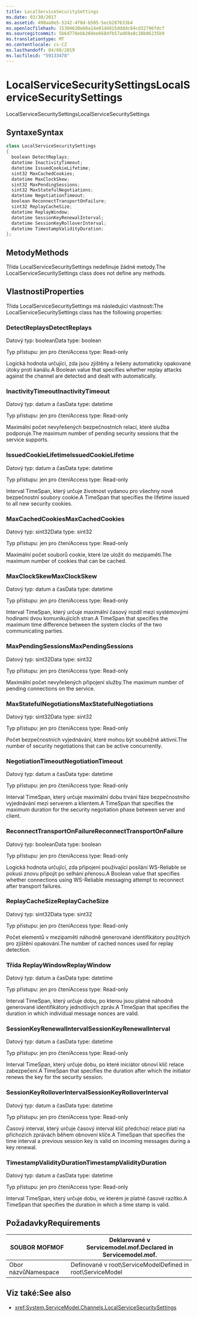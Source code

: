```yaml
---
title: LocalServiceSecuritySettings
ms.date: 03/30/2017
ms.assetid: 490aa0e5-5242-4f8d-b505-5ec6287633b4
ms.openlocfilehash: 15304630eb8a14e01d4815ddddc84cd32796fdcf
ms.sourcegitcommit: 5b6d778ebb269ee6684fb57ad69a8c28b06235b9
ms.translationtype: MT
ms.contentlocale: cs-CZ
ms.lasthandoff: 04/08/2019
ms.locfileid: "59133478"
---
```

# <a name="localservicesecuritysettings"></a><span data-ttu-id="de80d-102">LocalServiceSecuritySettings</span><span class="sxs-lookup"><span data-stu-id="de80d-102">LocalServiceSecuritySettings</span></span>
<span data-ttu-id="de80d-103">LocalServiceSecuritySettings</span><span class="sxs-lookup"><span data-stu-id="de80d-103">LocalServiceSecuritySettings</span></span>  
  
## <a name="syntax"></a><span data-ttu-id="de80d-104">Syntaxe</span><span class="sxs-lookup"><span data-stu-id="de80d-104">Syntax</span></span>  
  
```csharp
class LocalServiceSecuritySettings  
{  
  boolean DetectReplays;  
  datetime InactivityTimeout;  
  datetime IssuedCookieLifetime;  
  sint32 MaxCachedCookies;  
  datetime MaxClockSkew;  
  sint32 MaxPendingSessions;  
  sint32 MaxStatefulNegotiations;  
  datetime NegotiationTimeout;  
  boolean ReconnectTransportOnFailure;  
  sint32 ReplayCacheSize;  
  datetime ReplayWindow;  
  datetime SessionKeyRenewalInterval;  
  datetime SessionKeyRolloverInterval;  
  datetime TimestampValidityDuration;  
};  
```  
  
## <a name="methods"></a><span data-ttu-id="de80d-105">Metody</span><span class="sxs-lookup"><span data-stu-id="de80d-105">Methods</span></span>  
 <span data-ttu-id="de80d-106">Třída LocalServiceSecuritySettings nedefinuje žádné metody.</span><span class="sxs-lookup"><span data-stu-id="de80d-106">The LocalServiceSecuritySettings class does not define any methods.</span></span>  
  
## <a name="properties"></a><span data-ttu-id="de80d-107">Vlastnosti</span><span class="sxs-lookup"><span data-stu-id="de80d-107">Properties</span></span>  
 <span data-ttu-id="de80d-108">Třída LocalServiceSecuritySettings má následující vlastnosti:</span><span class="sxs-lookup"><span data-stu-id="de80d-108">The LocalServiceSecuritySettings class has the following properties:</span></span>  
  
### <a name="detectreplays"></a><span data-ttu-id="de80d-109">DetectReplays</span><span class="sxs-lookup"><span data-stu-id="de80d-109">DetectReplays</span></span>  
 <span data-ttu-id="de80d-110">Datový typ: boolean</span><span class="sxs-lookup"><span data-stu-id="de80d-110">Data type: boolean</span></span>  
  
 <span data-ttu-id="de80d-111">Typ přístupu: jen pro čtení</span><span class="sxs-lookup"><span data-stu-id="de80d-111">Access type: Read-only</span></span>  
  
 <span data-ttu-id="de80d-112">Logická hodnota určující, zda jsou zjištěny a řešeny automaticky opakované útoky proti kanálu.</span><span class="sxs-lookup"><span data-stu-id="de80d-112">A Boolean value that specifies whether replay attacks against the channel are detected and dealt with automatically.</span></span>  
  
### <a name="inactivitytimeout"></a><span data-ttu-id="de80d-113">InactivityTimeout</span><span class="sxs-lookup"><span data-stu-id="de80d-113">InactivityTimeout</span></span>  
 <span data-ttu-id="de80d-114">Datový typ: datum a čas</span><span class="sxs-lookup"><span data-stu-id="de80d-114">Data type: datetime</span></span>  
  
 <span data-ttu-id="de80d-115">Typ přístupu: jen pro čtení</span><span class="sxs-lookup"><span data-stu-id="de80d-115">Access type: Read-only</span></span>  
  
 <span data-ttu-id="de80d-116">Maximální počet nevyřešených bezpečnostních relací, které služba podporuje.</span><span class="sxs-lookup"><span data-stu-id="de80d-116">The maximum number of pending security sessions that the service supports.</span></span>  
  
### <a name="issuedcookielifetime"></a><span data-ttu-id="de80d-117">IssuedCookieLifetime</span><span class="sxs-lookup"><span data-stu-id="de80d-117">IssuedCookieLifetime</span></span>  
 <span data-ttu-id="de80d-118">Datový typ: datum a čas</span><span class="sxs-lookup"><span data-stu-id="de80d-118">Data type: datetime</span></span>  
  
 <span data-ttu-id="de80d-119">Typ přístupu: jen pro čtení</span><span class="sxs-lookup"><span data-stu-id="de80d-119">Access type: Read-only</span></span>  
  
 <span data-ttu-id="de80d-120">Interval TimeSpan, který určuje životnost vydanou pro všechny nové bezpečnostní soubory cookie.</span><span class="sxs-lookup"><span data-stu-id="de80d-120">A TimeSpan that specifies the lifetime issued to all new security cookies.</span></span>  
  
### <a name="maxcachedcookies"></a><span data-ttu-id="de80d-121">MaxCachedCookies</span><span class="sxs-lookup"><span data-stu-id="de80d-121">MaxCachedCookies</span></span>  
 <span data-ttu-id="de80d-122">Datový typ: sint32</span><span class="sxs-lookup"><span data-stu-id="de80d-122">Data type: sint32</span></span>  
  
 <span data-ttu-id="de80d-123">Typ přístupu: jen pro čtení</span><span class="sxs-lookup"><span data-stu-id="de80d-123">Access type: Read-only</span></span>  
  
 <span data-ttu-id="de80d-124">Maximální počet souborů cookie, které lze uložit do mezipaměti.</span><span class="sxs-lookup"><span data-stu-id="de80d-124">The maximum number of cookies that can be cached.</span></span>  
  
### <a name="maxclockskew"></a><span data-ttu-id="de80d-125">MaxClockSkew</span><span class="sxs-lookup"><span data-stu-id="de80d-125">MaxClockSkew</span></span>  
 <span data-ttu-id="de80d-126">Datový typ: datum a čas</span><span class="sxs-lookup"><span data-stu-id="de80d-126">Data type: datetime</span></span>  
  
 <span data-ttu-id="de80d-127">Typ přístupu: jen pro čtení</span><span class="sxs-lookup"><span data-stu-id="de80d-127">Access type: Read-only</span></span>  
  
 <span data-ttu-id="de80d-128">Interval TimeSpan, který určuje maximální časový rozdíl mezi systémovými hodinami dvou komunikujících stran.</span><span class="sxs-lookup"><span data-stu-id="de80d-128">A TimeSpan that specifies the maximum time difference between the system clocks of the two communicating parties.</span></span>  
  
### <a name="maxpendingsessions"></a><span data-ttu-id="de80d-129">MaxPendingSessions</span><span class="sxs-lookup"><span data-stu-id="de80d-129">MaxPendingSessions</span></span>  
 <span data-ttu-id="de80d-130">Datový typ: sint32</span><span class="sxs-lookup"><span data-stu-id="de80d-130">Data type: sint32</span></span>  
  
 <span data-ttu-id="de80d-131">Typ přístupu: jen pro čtení</span><span class="sxs-lookup"><span data-stu-id="de80d-131">Access type: Read-only</span></span>  
  
 <span data-ttu-id="de80d-132">Maximální počet nevyřešených připojení služby.</span><span class="sxs-lookup"><span data-stu-id="de80d-132">The maximum number of pending connections on the service.</span></span>  
  
### <a name="maxstatefulnegotiations"></a><span data-ttu-id="de80d-133">MaxStatefulNegotiations</span><span class="sxs-lookup"><span data-stu-id="de80d-133">MaxStatefulNegotiations</span></span>  
 <span data-ttu-id="de80d-134">Datový typ: sint32</span><span class="sxs-lookup"><span data-stu-id="de80d-134">Data type: sint32</span></span>  
  
 <span data-ttu-id="de80d-135">Typ přístupu: jen pro čtení</span><span class="sxs-lookup"><span data-stu-id="de80d-135">Access type: Read-only</span></span>  
  
 <span data-ttu-id="de80d-136">Počet bezpečnostních vyjednávání, které mohou být souběžně aktivní.</span><span class="sxs-lookup"><span data-stu-id="de80d-136">The number of security negotiations that can be active concurrently.</span></span>  
  
### <a name="negotiationtimeout"></a><span data-ttu-id="de80d-137">NegotiationTimeout</span><span class="sxs-lookup"><span data-stu-id="de80d-137">NegotiationTimeout</span></span>  
 <span data-ttu-id="de80d-138">Datový typ: datum a čas</span><span class="sxs-lookup"><span data-stu-id="de80d-138">Data type: datetime</span></span>  
  
 <span data-ttu-id="de80d-139">Typ přístupu: jen pro čtení</span><span class="sxs-lookup"><span data-stu-id="de80d-139">Access type: Read-only</span></span>  
  
 <span data-ttu-id="de80d-140">Interval TimeSpan, který určuje maximální dobu trvání fáze bezpečnostního vyjednávání mezi serverem a klientem.</span><span class="sxs-lookup"><span data-stu-id="de80d-140">A TimeSpan that specifies the maximum duration for the security negotiation phase between server and client.</span></span>  
  
### <a name="reconnecttransportonfailure"></a><span data-ttu-id="de80d-141">ReconnectTransportOnFailure</span><span class="sxs-lookup"><span data-stu-id="de80d-141">ReconnectTransportOnFailure</span></span>  
 <span data-ttu-id="de80d-142">Datový typ: boolean</span><span class="sxs-lookup"><span data-stu-id="de80d-142">Data type: boolean</span></span>  
  
 <span data-ttu-id="de80d-143">Typ přístupu: jen pro čtení</span><span class="sxs-lookup"><span data-stu-id="de80d-143">Access type: Read-only</span></span>  
  
 <span data-ttu-id="de80d-144">Logická hodnota určující, zda připojení používající posílání WS-Reliable se pokusí znovu připojit po selhání přenosu.</span><span class="sxs-lookup"><span data-stu-id="de80d-144">A Boolean value that specifies whether connections using WS-Reliable messaging attempt to reconnect after transport failures.</span></span>  
  
### <a name="replaycachesize"></a><span data-ttu-id="de80d-145">ReplayCacheSize</span><span class="sxs-lookup"><span data-stu-id="de80d-145">ReplayCacheSize</span></span>  
 <span data-ttu-id="de80d-146">Datový typ: sint32</span><span class="sxs-lookup"><span data-stu-id="de80d-146">Data type: sint32</span></span>  
  
 <span data-ttu-id="de80d-147">Typ přístupu: jen pro čtení</span><span class="sxs-lookup"><span data-stu-id="de80d-147">Access type: Read-only</span></span>  
  
 <span data-ttu-id="de80d-148">Počet elementů v mezipaměti náhodně generované identifikátory použitých pro zjištění opakování.</span><span class="sxs-lookup"><span data-stu-id="de80d-148">The number of cached nonces used for replay detection.</span></span>  
  
### <a name="replaywindow"></a><span data-ttu-id="de80d-149">Třída ReplayWindow</span><span class="sxs-lookup"><span data-stu-id="de80d-149">ReplayWindow</span></span>  
 <span data-ttu-id="de80d-150">Datový typ: datum a čas</span><span class="sxs-lookup"><span data-stu-id="de80d-150">Data type: datetime</span></span>  
  
 <span data-ttu-id="de80d-151">Typ přístupu: jen pro čtení</span><span class="sxs-lookup"><span data-stu-id="de80d-151">Access type: Read-only</span></span>  
  
 <span data-ttu-id="de80d-152">Interval TimeSpan, který určuje dobu, po kterou jsou platné náhodně generované identifikátory jednotlivých zpráv.</span><span class="sxs-lookup"><span data-stu-id="de80d-152">A TimeSpan that specifies the duration in which individual message nonces are valid.</span></span>  
  
### <a name="sessionkeyrenewalinterval"></a><span data-ttu-id="de80d-153">SessionKeyRenewalInterval</span><span class="sxs-lookup"><span data-stu-id="de80d-153">SessionKeyRenewalInterval</span></span>  
 <span data-ttu-id="de80d-154">Datový typ: datum a čas</span><span class="sxs-lookup"><span data-stu-id="de80d-154">Data type: datetime</span></span>  
  
 <span data-ttu-id="de80d-155">Typ přístupu: jen pro čtení</span><span class="sxs-lookup"><span data-stu-id="de80d-155">Access type: Read-only</span></span>  
  
 <span data-ttu-id="de80d-156">Interval TimeSpan, který určuje dobu, po které iniciátor obnoví klíč relace zabezpečení.</span><span class="sxs-lookup"><span data-stu-id="de80d-156">A TimeSpan that specifies the duration after which the initiator renews the key for the security session.</span></span>  
  
### <a name="sessionkeyrolloverinterval"></a><span data-ttu-id="de80d-157">SessionKeyRolloverInterval</span><span class="sxs-lookup"><span data-stu-id="de80d-157">SessionKeyRolloverInterval</span></span>  
 <span data-ttu-id="de80d-158">Datový typ: datum a čas</span><span class="sxs-lookup"><span data-stu-id="de80d-158">Data type: datetime</span></span>  
  
 <span data-ttu-id="de80d-159">Typ přístupu: jen pro čtení</span><span class="sxs-lookup"><span data-stu-id="de80d-159">Access type: Read-only</span></span>  
  
 <span data-ttu-id="de80d-160">Časový interval, který určuje časový interval klíč předchozí relace platí na příchozích zprávách během obnovení klíče.</span><span class="sxs-lookup"><span data-stu-id="de80d-160">A TimeSpan that specifies the time interval a previous session key is valid on incoming messages during a key renewal.</span></span>  
  
### <a name="timestampvalidityduration"></a><span data-ttu-id="de80d-161">TimestampValidityDuration</span><span class="sxs-lookup"><span data-stu-id="de80d-161">TimestampValidityDuration</span></span>  
 <span data-ttu-id="de80d-162">Datový typ: datum a čas</span><span class="sxs-lookup"><span data-stu-id="de80d-162">Data type: datetime</span></span>  
  
 <span data-ttu-id="de80d-163">Typ přístupu: jen pro čtení</span><span class="sxs-lookup"><span data-stu-id="de80d-163">Access type: Read-only</span></span>  
  
 <span data-ttu-id="de80d-164">Interval TimeSpan, který určuje dobu, ve kterém je platné časové razítko.</span><span class="sxs-lookup"><span data-stu-id="de80d-164">A TimeSpan that specifies the duration in which a time stamp is valid.</span></span>  
  
## <a name="requirements"></a><span data-ttu-id="de80d-165">Požadavky</span><span class="sxs-lookup"><span data-stu-id="de80d-165">Requirements</span></span>  
  
|<span data-ttu-id="de80d-166">SOUBOR MOF</span><span class="sxs-lookup"><span data-stu-id="de80d-166">MOF</span></span>|<span data-ttu-id="de80d-167">Deklarované v Servicemodel.mof.</span><span class="sxs-lookup"><span data-stu-id="de80d-167">Declared in Servicemodel.mof.</span></span>|  
|---------|-----------------------------------|  
|<span data-ttu-id="de80d-168">Obor názvů</span><span class="sxs-lookup"><span data-stu-id="de80d-168">Namespace</span></span>|<span data-ttu-id="de80d-169">Definované v root\ServiceModel</span><span class="sxs-lookup"><span data-stu-id="de80d-169">Defined in root\ServiceModel</span></span>|  
  
## <a name="see-also"></a><span data-ttu-id="de80d-170">Viz také:</span><span class="sxs-lookup"><span data-stu-id="de80d-170">See also</span></span>

- <xref:System.ServiceModel.Channels.LocalServiceSecuritySettings>
